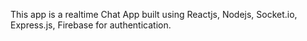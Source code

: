 This app is a realtime Chat App built using Reactjs, Nodejs, Socket.io, Express.js, Firebase for authentication.

